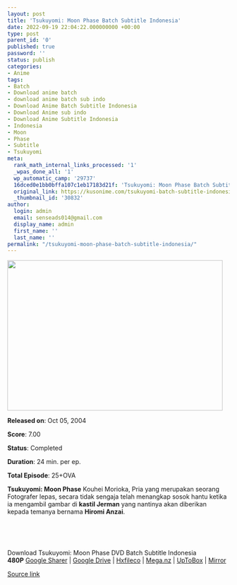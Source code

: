 ```yaml
---
layout: post
title: 'Tsukuyomi: Moon Phase Batch Subtitle Indonesia'
date: 2022-09-19 22:04:22.000000000 +00:00
type: post
parent_id: '0'
published: true
password: ''
status: publish
categories:
- Anime
tags:
- Batch
- Download anime batch
- download anime batch sub indo
- Download Anime Batch Subtitle Indonesia
- Download Anime sub indo
- Download Anime Subtitle Indonesia
- Indonesia
- Moon
- Phase
- Subtitle
- Tsukuyomi
meta:
  rank_math_internal_links_processed: '1'
  _wpas_done_all: '1'
  wp_automatic_camp: '29737'
  16dced0e1bb0bffa107c1eb17183d21f: 'Tsukuyomi: Moon Phase Batch Subtitle Indonesia'
  original_link: https://kusonime.com/tsukuyomi-batch-subtitle-indonesia/
  _thumbnail_id: '30832'
author:
  login: admin
  email: senseads014@gmail.com
  display_name: admin
  first_name: ''
  last_name: ''
permalink: "/tsukuyomi-moon-phase-batch-subtitle-indonesia/"
---
```

<p><img width="488" height="340" src="{{ site.baseurl }}/assets/2022/09/Tsukuyomi-488x340.jpg" class="attachment-thumb-large size-thumb-large wp-post-image" alt="" loading="lazy" title="Tsukuyomi: Moon Phase Batch Subtitle Indonesia" srcset="https://kusonime.com/wp-content/uploads/2021/01/Tsukuyomi-488x340.jpg 488w, https://kusonime.com/wp-content/uploads/2021/01/Tsukuyomi-300x209.jpg 300w, https://kusonime.com/wp-content/uploads/2021/01/Tsukuyomi-768x535.jpg 768w, https://kusonime.com/wp-content/uploads/2021/01/Tsukuyomi-520x362.jpg 520w, https://kusonime.com/wp-content/uploads/2021/01/Tsukuyomi.jpg 1000w" sizes="(max-width: 488px) 100vw, 488px" />
<p><b>Released on</b>: Oct 05, 2004</p>
<p>
<p><b>Score</b>: 7.00</p>
<p>
<p><b>Status</b>: Completed</p>
<p>
<p><b>Duration</b>: 24 min. per ep.</p>
<p>
<p><b>Total Episode</b>: 25+OVA</p>
<p>
<p><strong>Tsukuyomi: Moon Phase</strong> Kouhei Morioka, Pria yang merupakan seorang Fotografer lepas, secara tidak sengaja telah menangkap sosok hantu ketika ia mengambil gambar di <b>kastil Jerman</b> yang nantinya akan diberikan kepada temanya bernama <b>Hiromi Anzai</b>.</p>
<p>
<p> </p>
<p>
<p> </p>
<p>
<div class="smokeddl">
<div class="smokettl">Download Tsukuyomi: Moon Phase DVD Batch Subtitle Indonesia</div>
<div class="smokeurl"><strong>480P</strong> <a href="https://acefile.co/f/35987530/kusonime-tsukuyomi-rar" target="_blank" rel="noopener">Google Sharer</a> | <a href="https://drive.google.com/uc?export=download&amp;id=1UF--4SH7sQ0vTj7s9p4J_6efJQXCuxtr" target="_blank" rel="noopener">Google Drive</a> | <a href="https://hxfile.co/o3hpfc1qk7zx" target="_blank" rel="noopener">Hxfileco</a> | <a href="https://mega.nz/file/SQsAwDRZ#ktHiyWliv7X8MIVSjkh3_HGMcJG0DcPd37QNaSLONaU" target="_blank" rel="noopener">Mega.nz</a> | <a href="https://uptobox.com/y8z1tp6yofvz" target="_blank" rel="noopener">UpToBox</a> | <a href="https://mirrorace.org/m/54HFq" target="_blank" rel="noopener noreferrer">Mirror</a></div>
</div>
<p><a href="https://kusonime.com/tsukuyomi-batch-subtitle-indonesia/">Source link </a></p>

